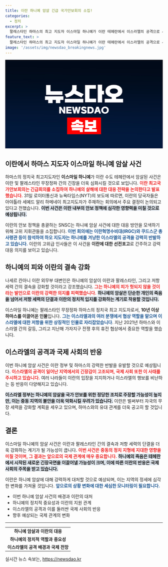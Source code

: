 ```yaml
---
title: 이란 하니예 암살 긴급 국가안보회의 소집!
categories:
  - 정치
excerpt: >
  팔레스타인 하마스의 최고 지도자 이스마일 하니예가 이란 테헤란에서 이스라엘의 공격으로 사망하자, 이란 최고국가안보회의가 긴급 회의를 소집했다. 이란 외무부는 하니예의 죽음이 저항세력 간의 결속을 더욱 강화할 것이라고 경고했다. 이란의 반격이 예고되는 가운데, 국제 사회의 관심이 집중되고 있다.
feature_text: >
  팔레스타인 하마스의 최고 지도자 이스마일 하니예가 이란 테헤란에서 이스라엘의 공격으로 사망하자, 이란 최고국가안보회의가 긴급 회의를 소집했다. 이란 외무부는 하니예의 죽음이 저항세력 간의 결속을 더욱 강화할 것이라고 경고했다. 이란의 반격이 예고되는 가운데, 국제 사회의 관심이 집중되고 있다.
image: '/assets/img/newsdao_breakingnews.jpg'
---
```


<p><img src="/assets/img/newsdao_breakingnews.jpg" alt="bookingtag 속보" /></p>

<h2 data-ke-size="size26">이란에서 하마스 지도자 이스마일 하니예 암살 사건</h2>

<p data-ke-size="size16"></p>

<p>하마스의 정치국 최고지도자인 <b>이스마일 하니예</b>가 이란 수도 테헤란에서 암살된 사건은 이란 및 팔레스타인 무장정파 간의 긴장을 더욱 심화시킬 것으로 보입니다. <b><span style="color: #ee2323;">이란 최고국가안보회의는 긴급회의를 소집하여 하니예의 살해에 대한 대응 전략을 논의한다고 발표했습니다.</span></b> 31일 로이터통신과 뉴욕타임스(NYT)의 보도에 따르면, 이란의 당국자들은 아야톨라 세예드 알리 하메네이 최고지도자가 주재하는 회의에서 주요 결정이 논의되고 있다고 전했습니다. <b><span style="background-color: #21538527;">이번 사건은 이란 내부의 안보 정책에 심각한 영향력을 미칠 것으로 예상됩니다.</span></b></p>

<p>이란의 안보 정책을 총괄하는 SNSC는 하니예 암살 사건에 대한 대응 방안을 모색하기 위해 고위 지휘관들을 소집합니다. <b><span style="color: #1a5490;">이번 회의에는 이란혁명수비대(IRGC)와 쿠드스군 총사령관 등이 참석하여 하오 지도자는 하니예를 겨냥한 이스라엘의 공격을 강력히 반발하고 있습니다.</span></b> 이란의 고위급 인사들은 이 사건을 <b>이란에 대한 선전포고</b>로 간주하고 강력 대응 의지를 보이고 있습니다.</p>

<h2 data-ke-size="size26">하니예의 피와 이란의 결속 강화</h2>

<p data-ke-size="size16"></p>

<p>나세르 칸아니 이란 외무부 대변인은 하니예의 암살이 이란과 팔레스타인, 그리고 저항 세력 간의 결속을 강화할 것이라고 강조했습니다. <b><span style="color: #ee2323;">그는 하니예의 피가 헛되지 않을 것이라는 발언으로 이란의 강력한 의지를 피력했습니다.</span></b> <b><span style="background-color: #21538527;">하니예의 암살은 단순한 개인의 죽음을 넘어서 저항 세력의 단결과 이란의 정치적 입지를 강화하는 계기로 작용할 것입니다.</span></b></p>

<p>이스마일 하니예는 팔레스타인 무장정파 하마스의 정치국 최고 지도자로서, <b>10년 이상 하마스를 이끌어온 인물</b>입니다. <b><span style="color: #1a5490;">그는 이스라엘과의 여러 분쟁에서 협상 역할을 맡으며 이스라엘에 대한 저항을 위한 상징적인 인물로 자리잡았습니다</span></b>.  지난 2021년 하마스와 이스라엘 간의 갈등, 그리고 지난해 가자지구 전쟁 후의 휴전 협상에서 중요한 역할을 했습니다.</p>

<h2 data-ke-size="size26">이스라엘의 공격과 국제 사회의 반응</h2>

<p data-ke-size="size16"></p>

<p>이번 하니예 암살 사건은 이란 정부 및 하마스의 강력한 반발을 유발할 것으로 예상됩니다. <b><span style="color: #ee2323;">이스라엘의 공격이 일어난 지역에서의 긴장감이 고조되며, 국제 사회 또한 이 사태를 주시하고 있습니다.</span></b> 여러 나라들이 이란의 입장을 지지하거나 이스라엘의 행보를 비난하는 등 반응이 다양해지고 있습니다. </p>

<p><b><span style="background-color: #21538527;">이스라엘 정부는 하니예의 암살을 국가 안보를 위한 정당한 조치로 주장할 가능성이 높지만, 이는 중동 지역의 불안을 더욱 악화시킬 우려가 있습니다.</span></b> 이란은 벌써부터 자국의 무장 세력을 강화할 계획을 세우고 있으며, 하마스와의 유대 관계를 더욱 공고히 할 것입니다.</p>

<h2 data-ke-size="size26">결론</h2>

<p data-ke-size="size16"></p>

<p>이스마일 하니예의 암살 사건은 이란과 팔레스타인 간의 결속과 저항 세력의 단결을 더욱 강화하는 계기가 될 가능성이 큽니다. <b><span style="color: #ee2323;">이번 사건은 중동의 정치 지형에 지대한 영향을 미칠 것이며, 그 결과는 앞으로의 국제 관계에 매우 중요합니다.</span></b> <b><span style="background-color: #21538527;">하니예의 죽음은 테헤란에서 시작된 새로운 긴장국면을 이끌어낼 가능성이 크며, 이에 따른 이란의 반응은 국제 사회의 주목을 받고 있습니다.</span></b></p>

<p>이란은 하니예 암살에 대해 강력하게 대처할 것으로 예상되며, 이는 지역의 정세에 심각한 변화를 가져올 것입니다. <b><span style="color: #1a5490;">앞으로의 상황 변화에 대한 세심한 모니터링이 필요합니다.</span></b> </p>

<p data-ke-size="size16"></p> 

<ul>
    <li>이번 하니예 암살 사건의 배경과 이란의 대처</li>
    <li>하니예의 정치적 중요성과 이란의 지원 관계</li>
    <li>이스라엘의 공격과 이를 둘러싼 국제 사회의 반응</li>
    <li>향후 예상되는 국제 관계의 변화</li>
</ul> 

<hr> 

<table style="width: 100%;">
    <tr>
        <td style="text-align: center; height: 17px;"><b>하니예 암살과 이란의 대응</b></td>
    </tr>
    <tr>
        <td style="text-align: center; height: 17px;"><b>하니예의 정치적 역할과 중요성</b></td>
    </tr>
    <tr>
        <td style="text-align: center; height: 17px;"><b>이스라엘의 공격 배경과 국제 전망</b></td>
    </tr>
</table> 

<p data-ke-size="size16"></p>
실시간 뉴스 속보는, <a href="https://newsdao.kr" rel="dofollow">https://newsdao.kr</a>


